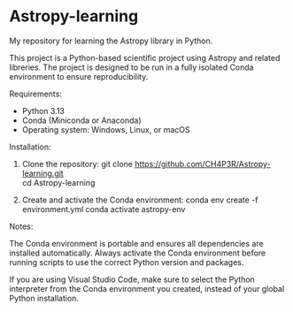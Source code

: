 # Astropy-learning
My repository for learning the Astropy library in Python.

This project is a Python-based scientific project using Astropy and related libreries. The project is designed to be run in a fully isolated Conda environment to ensure reproducibility.

Requirements:
- Python 3.13
- Conda (Miniconda or Anaconda)
- Operating system: Windows, Linux, or macOS

Installation:

1. Clone the repository:
   git clone https://github.com/CH4P3R/Astropy-learning.git <br/>
   cd Astropy-learning

2. Create and activate the Conda environment:
   conda env create -f environment.yml
   conda activate astropy-env

Notes:

The Conda environment is portable and ensures all dependencies are installed automatically. Always activate the Conda environment before running scripts to use the correct Python version and packages.

If you are using Visual Studio Code, make sure to select the Python interpreter from the Conda environment you created, instead of your global Python installation.
